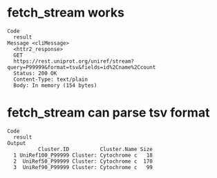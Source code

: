 # fetch_stream works

    Code
      result
    Message <cliMessage>
      <httr2_response>
      GET
      https://rest.uniprot.org/uniref/stream?query=P99999&format=tsv&fields=id%2Cname%2Ccount
      Status: 200 OK
      Content-Type: text/plain
      Body: In memory (154 bytes)

# fetch_stream can parse tsv format

    Code
      result
    Output
              Cluster.ID          Cluster.Name Size
      1 UniRef100_P99999 Cluster: Cytochrome c   18
      2  UniRef50_P99999 Cluster: Cytochrome c  170
      3  UniRef90_P99999 Cluster: Cytochrome c   99

